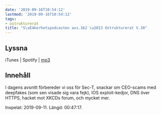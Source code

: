 ```yaml
---
date: '2019-09-16T10:54:12'
lastmod: '2019-09-16T10:54:12'
tags:
- ostrukturerat
title: "S\xE4kerhetspodcasten avs.162 \u2013 Ostrukturerat V.38"
---
```

## Lyssna

iTunes \| Spotify \| [mp3](http://traffic.libsyn.com/sakerhetspodcasten/2019-09-11_Ostrukturerat.mp3)

## Innehåll

I dagens avsnitt förbereder vi oss för Sec-T, snackar om CEO-scams med deepfakes
(som sen visade sig vara fejk), IOS exploit-kedjor, DNS över HTTPS, hacket mot XKCDs
forum, och mycket mer.

Inspelat: 2019-09-11. Längd: 00:47:17.

